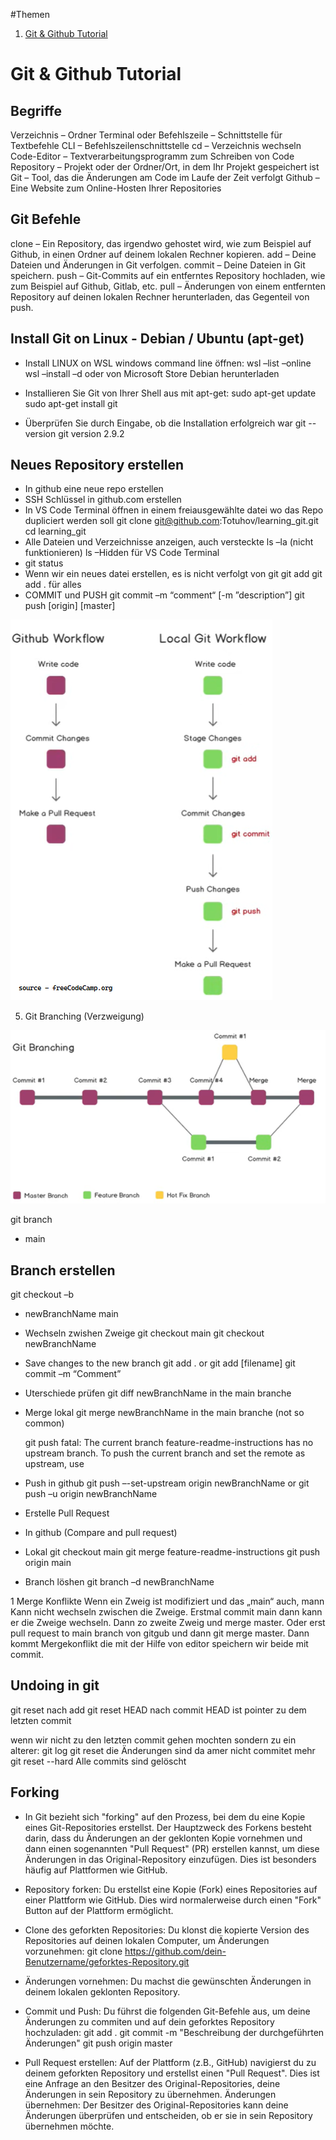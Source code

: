 #Themen

1. [Git & Github Tutorial](git--github-tutorial)

# Git & Github Tutorial

## Begriffe

Verzeichnis – Ordner
Terminal oder Befehlszeile – Schnittstelle für Textbefehle
CLI – Befehlszeilenschnittstelle
cd – Verzeichnis wechseln
Code-Editor – Textverarbeitungsprogramm zum Schreiben von Code
Repository – Projekt oder der Ordner/Ort, in dem Ihr Projekt gespeichert ist
Git – Tool, das die Änderungen am Code im Laufe der Zeit verfolgt
Github – Eine Website zum Online-Hosten Ihrer Repositories

## Git Befehle

clone – Ein Repository, das irgendwo gehostet wird, wie zum Beispiel auf Github, in einen Ordner auf deinem lokalen Rechner kopieren.
add – Deine Dateien und Änderungen in Git verfolgen.
commit – Deine Dateien in Git speichern.
push – Git-Commits auf ein entferntes Repository hochladen, wie zum Beispiel auf Github, Gitlab, etc.
pull – Änderungen von einem entfernten Repository auf deinen lokalen Rechner herunterladen, das Gegenteil von push.

## Install Git on Linux - Debian / Ubuntu (apt-get)

-   Install LINUX on WSL
    windows command line öffnen:
    wsl –list –online
    wsl –install –d <Distro name>
    oder von Microsoft Store Debian herunterladen

-   Installieren Sie Git von Ihrer Shell aus mit apt-get:
    sudo apt-get update
    sudo apt-get install git
-   Überprüfen Sie durch Eingabe, ob die Installation erfolgreich war
    git --version
    git version 2.9.2

## Neues Repository erstellen

-   In github eine neue repo erstellen
-   SSH Schlüssel in github.com erstellen
-   In VS Code Terminal öffnen in einem freiausgewählte datei wo das Repo dupliciert werden soll
    git clone git@github.com:Totuhov/learning_git.git
    cd learning_git
-   Alle Dateien und Verzeichnisse anzeigen, auch versteckte
    ls –la (nicht funktionieren)
    ls –Hidden für VS Code Terminal
-   git status
-   Wenn wir ein neues datei erstellen, es is nicht verfolgt von git
    git add <datei- oder verzeichnisname>
    git add . für alles
-   COMMIT und PUSH
    git commit –m “comment“ [-m ”description”]
    git push [origin] [master]

![GitHub Logo](images/workflow.png)

5. Git Branching (Verzweigung)

![GitHub Logo](images/branches.png)

git branch

-   main

## Branch erstellen

git checkout –b <newBranchName>

-   newBranchName
    main

*   Wechseln zwishen Zweige
    git checkout main
    git checkout newBranchName
*   Save changes to the new branch
    git add . or git add [filename]
    git commit –m “Comment”
*   Uterschiede prüfen
    git diff newBranchName in the main branche
*   Merge lokal
    git merge newBranchName in the main branche (not so common)

    git push
    fatal: The current branch feature-readme-instructions has no upstream branch.
    To push the current branch and set the remote as upstream, use

*   Push in github
    git push –-set-upstream origin newBranchName or
    git push –u origin newBranchName
*   Erstelle Pull Request
*   In github (Compare and pull request)
*   Lokal
    git checkout main
    git merge feature-readme-instructions
    git push origin main
*   Branch löshen
    git branch –d newBranchName

1 Merge Konflikte
Wenn ein Zweig ist modifiziert und das „main“ auch, mann Kann nicht wechseln zwischen die Zweige. Erstmal commit main dann kann er die Zweige wechseln. Dann zo zweite Zweig und merge master. Oder erst pull request to main branch von gitgub und dann git merge master. Dann kommt Mergekonflikt die mit der Hilfe von editor speichern wir beide mit commit.

## Undoing in git

git reset nach add
git reset HEAD nach commit HEAD ist pointer zu dem letzten commit

wenn wir nicht zu den letzten commit gehen mochten sondern zu ein alterer:
git log
git reset <hashOfThecommit> die Änderungen sind da amer nicht commitet mehr
git reset --hard Alle commits sind gelöscht

## Forking

-   In Git bezieht sich "forking" auf den Prozess, bei dem du eine Kopie eines Git-Repositories erstellst. Der Hauptzweck des Forkens besteht darin, dass du Änderungen an der geklonten Kopie vornehmen und dann einen sogenannten "Pull Request" (PR) erstellen kannst, um diese Änderungen in das Original-Repository einzufügen. Dies ist besonders häufig auf Plattformen wie GitHub.

-   Repository forken: Du erstellst eine Kopie (Fork) eines Repositories auf einer Plattform wie GitHub. Dies wird normalerweise durch einen "Fork" Button auf der Plattform ermöglicht.
-   Clone des geforkten Repositories: Du klonst die kopierte Version des Repositories auf deinen lokalen Computer, um Änderungen vorzunehmen:
    git clone https://github.com/dein-Benutzername/geforktes-Repository.git
-   Änderungen vornehmen: Du machst die gewünschten Änderungen in deinem lokalen geklonten Repository.
-   Commit und Push: Du führst die folgenden Git-Befehle aus, um deine Änderungen zu commiten und auf dein geforktes Repository hochzuladen:
    git add .
    git commit -m "Beschreibung der durchgeführten Änderungen"
    git push origin master
-   Pull Request erstellen: Auf der Plattform (z.B., GitHub) navigierst du zu deinem geforkten Repository und erstellst einen "Pull Request". Dies ist eine Anfrage an den Besitzer des Original-Repositories, deine Änderungen in sein Repository zu übernehmen.
    Änderungen übernehmen: Der Besitzer des Original-Repositories kann deine Änderungen überprüfen und entscheiden, ob er sie in sein Repository übernehmen möchte.
